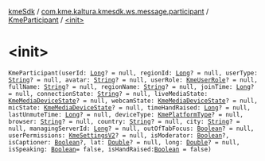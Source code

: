 [kmeSdk](../../index.md) / [com.kme.kaltura.kmesdk.ws.message.participant](../index.md) / [KmeParticipant](index.md) / [&lt;init&gt;](./-init-.md)

# &lt;init&gt;

`KmeParticipant(userId: `[`Long`](https://kotlinlang.org/api/latest/jvm/stdlib/kotlin/-long/index.html)`? = null, regionId: `[`Long`](https://kotlinlang.org/api/latest/jvm/stdlib/kotlin/-long/index.html)`? = null, userType: `[`String`](https://kotlinlang.org/api/latest/jvm/stdlib/kotlin/-string/index.html)`? = null, avatar: `[`String`](https://kotlinlang.org/api/latest/jvm/stdlib/kotlin/-string/index.html)`? = null, userRole: `[`KmeUserRole`](../../com.kme.kaltura.kmesdk.ws.message.type/-kme-user-role/index.md)`? = null, fullName: `[`String`](https://kotlinlang.org/api/latest/jvm/stdlib/kotlin/-string/index.html)`? = null, regionName: `[`String`](https://kotlinlang.org/api/latest/jvm/stdlib/kotlin/-string/index.html)`? = null, joinTime: `[`Long`](https://kotlinlang.org/api/latest/jvm/stdlib/kotlin/-long/index.html)`? = null, connectionState: `[`String`](https://kotlinlang.org/api/latest/jvm/stdlib/kotlin/-string/index.html)`? = null, liveMediaState: `[`KmeMediaDeviceState`](../../com.kme.kaltura.kmesdk.ws.message.type/-kme-media-device-state/index.md)`? = null, webcamState: `[`KmeMediaDeviceState`](../../com.kme.kaltura.kmesdk.ws.message.type/-kme-media-device-state/index.md)`? = null, micState: `[`KmeMediaDeviceState`](../../com.kme.kaltura.kmesdk.ws.message.type/-kme-media-device-state/index.md)`? = null, timeHandRaised: `[`Long`](https://kotlinlang.org/api/latest/jvm/stdlib/kotlin/-long/index.html)`? = null, lastUnmuteTime: `[`Long`](https://kotlinlang.org/api/latest/jvm/stdlib/kotlin/-long/index.html)`? = null, deviceType: `[`KmePlatformType`](../../com.kme.kaltura.kmesdk.ws.message.type/-kme-platform-type/index.md)`? = null, browser: `[`String`](https://kotlinlang.org/api/latest/jvm/stdlib/kotlin/-string/index.html)`? = null, country: `[`String`](https://kotlinlang.org/api/latest/jvm/stdlib/kotlin/-string/index.html)`? = null, city: `[`String`](https://kotlinlang.org/api/latest/jvm/stdlib/kotlin/-string/index.html)`? = null, managingServerId: `[`Long`](https://kotlinlang.org/api/latest/jvm/stdlib/kotlin/-long/index.html)`? = null, outOfTabFocus: `[`Boolean`](https://kotlinlang.org/api/latest/jvm/stdlib/kotlin/-boolean/index.html)`? = null, userPermissions: `[`KmeSettingsV2`](../../com.kme.kaltura.kmesdk.rest.response.room.settings/-kme-settings-v2/index.md)`? = null, isModerator: `[`Boolean`](https://kotlinlang.org/api/latest/jvm/stdlib/kotlin/-boolean/index.html)`?, isCaptioner: `[`Boolean`](https://kotlinlang.org/api/latest/jvm/stdlib/kotlin/-boolean/index.html)`?, lat: `[`Double`](https://kotlinlang.org/api/latest/jvm/stdlib/kotlin/-double/index.html)`? = null, long: `[`Double`](https://kotlinlang.org/api/latest/jvm/stdlib/kotlin/-double/index.html)`? = null, isSpeaking: `[`Boolean`](https://kotlinlang.org/api/latest/jvm/stdlib/kotlin/-boolean/index.html)` = false, isHandRaised: `[`Boolean`](https://kotlinlang.org/api/latest/jvm/stdlib/kotlin/-boolean/index.html)` = false)`